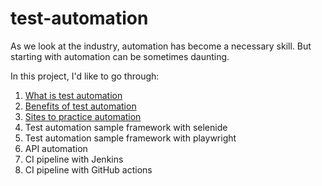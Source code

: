 # test-automation

As we look at the industry, automation has become a necessary skill. But starting with automation can be sometimes daunting.

In this project, I'd like to go through:

1. [What is test automation](01-test-automation.md)
2. [Benefits of test automation](02-benefits-test-automation.md)
3. [Sites to practice automation](03-practice-automation-sites.md)
4. Test automation sample framework with selenide
5. Test automation sample framework with playwright
6. API automation
7. CI pipeline with Jenkins
8. CI pipeline with GitHub actions